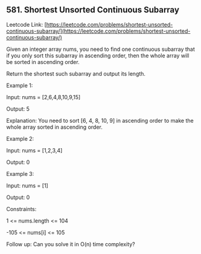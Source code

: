 ## 581. Shortest Unsorted Continuous Subarray

Leetcode Link: [https://leetcode.com/problems/shortest-unsorted-continuous-subarray/](https://leetcode.com/problems/shortest-unsorted-continuous-subarray/)

Given an integer array nums, you need to find one continuous subarray that if you only sort this subarray in ascending order, then the whole array will be sorted in ascending order.

Return the shortest such subarray and output its length.

 

Example 1:

Input: nums = [2,6,4,8,10,9,15]

Output: 5

Explanation: You need to sort [6, 4, 8, 10, 9] in ascending order to make the whole array sorted in ascending order.

Example 2:

Input: nums = [1,2,3,4]

Output: 0

Example 3:

Input: nums = [1]

Output: 0
 

Constraints:

1 <= nums.length <= 104

-105 <= nums[i] <= 105
 

Follow up: Can you solve it in O(n) time complexity?
